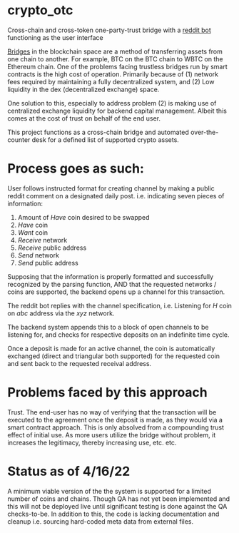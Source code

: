 # crypto_otc
Cross-chain and cross-token one-party-trust bridge with a [reddit bot](https://www.reddit.com/r/CryptoOTC/) functioning as the user interface

[Bridges](https://ethereum.org/en/bridges/) in the blockchain space are a method of transferring assets from one chain to another. For example, BTC on the BTC chain to WBTC on the Ethereum chain.
One of the problems facing trustless bridges run by smart contracts is the high cost of operation. Primarily because of (1) network fees required by maintaining a fully decentralized system, and (2) Low liquidity in the dex (decentralized exchange) space.

One solution to this, especially to address problem (2) is making use of centralized exchange liquidity for backend capital management. Albeit this comes at the cost of trust on behalf of the end user.

This project functions as a cross-chain bridge and automated over-the-counter desk for a defined list of supported crypto assets.

# Process goes as such:
User follows instructed format for creating channel by making a public reddit comment on a designated daily post. i.e. indicating seven pieces of information:
1) Amount of *Have* coin desired to be swapped
2) *Have* coin
3) *Want* coin
4) *Receive* network
5) *Receive* public address
6) *Send* network
7) *Send* public address

Supposing that the information is properly formatted and successfully recognized by the parsing function, AND that the requested networks / coins are supported, the backend opens up a channel for this transaction.

The reddit bot replies with the channel specification, i.e. Listening for *H* coin on *abc* address via the *xyz* network.

The backend system appends this to a block of open channels to be listening for, and checks for respective deposits on an indefinite time cycle.

Once a deposit is made for an active channel, the coin is automatically exchanged (direct and triangular both supported) for the requested coin and sent back to the requested receival address.

# Problems faced by this approach
Trust. The end-user has no way of verifying that the transaction will be executed to the agreement once the deposit is made, as they would via a smart contract approach. This is only absolved from a compounding trust effect of initial use. As more users utilize the bridge without problem, it increases the legitimacy, thereby increasing use, etc. etc.

# Status as of 4/16/22
A minimum viable version of the the system is supported for a limited number of coins and chains. Though QA has not yet been implemented and this will not be deployed live until significant testing is done against the QA checks-to-be. In addition to this, the code is lacking documentation and cleanup i.e. sourcing hard-coded meta data from external files.

